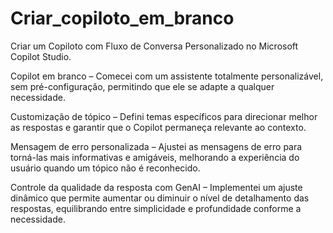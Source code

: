 # Criar_copiloto_em_branco
Criar um Copiloto com Fluxo de Conversa Personalizado no Microsoft Copilot Studio.

Copilot em branco – Comecei com um assistente totalmente personalizável, sem pré-configuração, permitindo que ele se adapte a qualquer necessidade.

Customização de tópico – Defini temas específicos para direcionar melhor as respostas e garantir que o Copilot permaneça relevante ao contexto.

Mensagem de erro personalizada – Ajustei as mensagens de erro para torná-las mais informativas e amigáveis, melhorando a experiência do usuário quando um tópico não é reconhecido.

Controle da qualidade da resposta com GenAI – Implementei um ajuste dinâmico que permite aumentar ou diminuir o nível de detalhamento das respostas, equilibrando entre simplicidade e profundidade conforme a necessidade.
